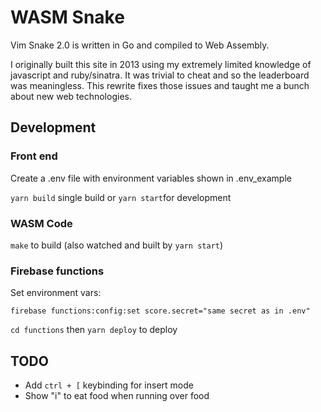 # WASM Snake

Vim Snake 2.0 is written in Go and compiled to Web Assembly.

I originally built this site in 2013 using my extremely limited knowledge of javascript and ruby/sinatra. It was trivial to cheat and so the leaderboard was meaningless. This rewrite fixes those issues and taught me a bunch about new web technologies.

## Development

### Front end

Create a .env file with environment variables shown in .env_example

`yarn build` single build or `yarn start`for development

### WASM Code

`make` to build (also watched and built by `yarn start`)

### Firebase functions

Set environment vars:

`firebase functions:config:set score.secret="same secret as in .env"`

`cd functions` then `yarn deploy` to deploy

## TODO

- Add `ctrl + [` keybinding for insert mode
- Show "i" to eat food when running over food
